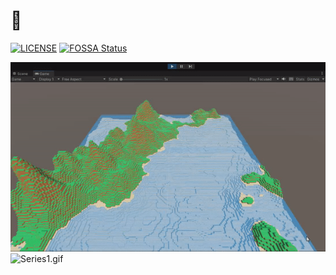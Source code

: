 # :eyes:

[![LICENSE](https://img.shields.io/badge/license-SNCL-blue)](https://github.com/JazzAppsGames/MetaProject/blob/main/LICENSE)
[![FOSSA Status](https://app.fossa.com/api/projects/git%2Bgithub.com%2FJazzAppsGames%2FMetaProject.svg?type=shield)](https://app.fossa.com/projects/git%2Bgithub.com%2FJazzAppsGames%2FMetaProject?ref=badge_shield)

![Series2.gif](https://github.com/JazzAppsGames/MetaProject/blob/main/media/showcaseSeries2_1.gif?raw=true)
![Series1.gif](https://github.com/JazzAppsGames/MetaProject/blob/main/media/showcaseSeries1.gif?raw=true)
